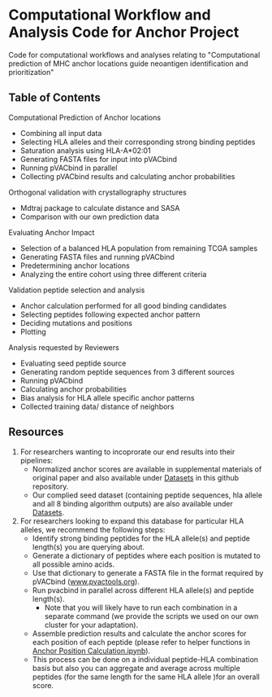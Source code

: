 # Computational Workflow and Analysis Code for Anchor Project

Code for computational workflows and analyses relating to "Computational prediction of MHC anchor locations guide neoantigen identification and prioritization"

## Table of Contents

Computational Prediction of Anchor locations
- Combining all input data
- Selecting HLA alleles and their corresponding strong binding peptides
- Saturation analysis using HLA-A*02:01
- Generating FASTA files for input into pVACbind
- Running pVACbind in parallel
- Collecting pVACbind results and calculating anchor probabilities

Orthogonal validation with crystallography structures
- Mdtraj package to calculate distance and SASA
- Comparison with our own prediction data

Evaluating Anchor Impact
- Selection of a balanced HLA population from remaining TCGA samples
- Generating FASTA files and running pVACbind
- Predetermining anchor locations
- Analyzing the entire cohort using three different criteria

Validation peptide selection and analysis
- Anchor calculation performed for all good binding candidates 
- Selecting peptides following expected anchor pattern
- Deciding mutations and positions
- Plotting

Analysis requested by Reviewers
- Evaluating seed peptide source
- Generating random peptide sequences from 3 different sources
- Running pVACbind
- Calculating anchor probabilities
- Bias analysis for HLA allele specific anchor patterns
- Collected training data/ distance of neighbors


## Resources 
1. For researchers wanting to incoprorate our end results into their pipelines:
    - Normalized anchor scores are available in supplemental materials of original paper and also available under [Datasets](https://github.com/griffithlab/anchor_huiming_etal_2023/blob/master/Datasets) in this github repository.
    - Our complied seed dataset (containing peptide sequences, hla allele and all 8 binding algorithm outputs) are also available under [Datasets](https://github.com/griffithlab/anchor_huiming_etal_2023/blob/master/Datasets).
2. For researchers looking to expand this database for particular HLA alleles, we recommend the following steps:
    - Identify strong binding peptides for the HLA allele(s) and peptide length(s) you are querying about.
    - Generate a dictionary of peptides where each position is mutated to all possible amino acids.
    - Use that dictionary to generate a FASTA file in the format required by pVACbind (www.pvactools.org).
    - Run pvacbind in parallel across different HLA allele(s) and peptide length(s).
        - Note that you will likely have to run each combination in a separate command (we provide the scripts we used on our own cluster for your adaptation).
    - Assemble prediction results and calculate the anchor scores for each position of each peptide (please refer to helper functions in [Anchor Position Calculation.ipynb](https://github.com/griffithlab/anchor_huiming_etal_2023/blob/master/Anchor%20Position%20Calculation.ipynb)).
    - This process can be done on a individual peptide-HLA combination basis but also you can aggregate and average across multiple peptides (for the same length for the same HLA allele )for an overall score.